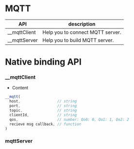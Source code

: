 # MQTT


| API | description |
| --- | --- |
| __mqttClient | Help you to connect MQTT server. |
| __mqttServer | Help you to build MQTT server. |

# Native binding API


### __mqttClient
* Content

``` js
__mqtt(
  host,                 // string
  port,                 // string
  topic,                // string
  clientId,             // string
  qos,                  // number: Qo0: 0, Qo1: 1, Qo2: 2
  recieve msg callback, // function
)

```

### mqttServer
